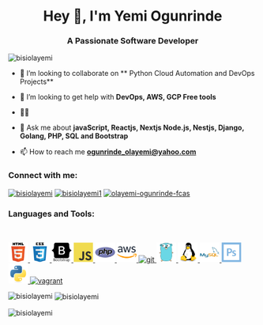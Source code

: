 <h1 align="center">Hey 👋, I'm Yemi Ogunrinde</h1>
<h3 align="center"> A Passionate Software Developer</h3>

<p align="left"> <img src="https://komarev.com/ghpvc/?username=bisiolayemi&label=Profile%20views&color=0e75b6&style=flat" alt="bisiolayemi" /> </p>


- 👯 I’m looking to collaborate on ** Python Cloud Automation and DevOps Projects**

- 🤝 I’m looking to get help with **DevOps, AWS, GCP Free tools**

- 👨‍💻

- 💬 Ask me about **javaScript, Reactjs, Nextjs Node.js, Nestjs, Django, Golang, PHP, SQL and Bootstrap**

- 📫 How to reach me **ogunrinde_olayemi@yahoo.com**

<h3 align="left">Connect with me:</h3>
<p align="left">
<a href="https://dev.to/bisiolayemi" target="blank"><img align="center" src="https://raw.githubusercontent.com/rahuldkjain/github-profile-readme-generator/master/src/images/icons/Social/devto.svg" alt="bisiolayemi" height="30" width="40" /></a>
<a href="https://twitter.com/bisiolayemi1" target="blank"><img align="center" src="https://raw.githubusercontent.com/rahuldkjain/github-profile-readme-generator/master/src/images/icons/Social/twitter.svg" alt="bisiolayemi1" height="30" width="40" /></a>
<a href="https://linkedin.com/in/olayemi-ogunrinde-fcas" target="blank"><img align="center" src="https://raw.githubusercontent.com/rahuldkjain/github-profile-readme-generator/master/src/images/icons/Social/linked-in-alt.svg" alt="olayemi-ogunrinde-fcas" height="30" width="40" /></a>
</p>

<h3 align="left">Languages and Tools:</h3> <br>
<p align="left"> <a href="https://www.w3.org/html/" target="_blank" rel="noreferrer"> <img src="https://raw.githubusercontent.com/devicons/devicon/master/icons/html5/html5-original-wordmark.svg" alt="html5" width="40" height="40"/> </a> <a href="https://www.w3schools.com/css/" target="_blank" rel="noreferrer"> <img src="https://raw.githubusercontent.com/devicons/devicon/master/icons/css3/css3-original-wordmark.svg" alt="css3" width="40" height="40"/> </a> <a href="https://getbootstrap.com" target="_blank" rel="noreferrer"> <img src="https://raw.githubusercontent.com/devicons/devicon/master/icons/bootstrap/bootstrap-plain-wordmark.svg" alt="bootstrap" width="40" height="40"/> </a> <a href="https://developer.mozilla.org/en-US/docs/Web/JavaScript" target="_blank" rel="noreferrer"> <img src="https://raw.githubusercontent.com/devicons/devicon/master/icons/javascript/javascript-original.svg" alt="javascript" width="40" height="40"/> </a> <a href="https://www.php.net" target="_blank" rel="noreferrer"> <img src="https://raw.githubusercontent.com/devicons/devicon/master/icons/php/php-original.svg" alt="php" width="40" height="40"/> </a> <a href="https://aws.amazon.com" target="_blank" rel="noreferrer"> <img src="https://raw.githubusercontent.com/devicons/devicon/master/icons/amazonwebservices/amazonwebservices-original-wordmark.svg" alt="aws" width="40" height="40"/> </a> <a href="https://git-scm.com/" target="_blank" rel="noreferrer"> <img src="https://www.vectorlogo.zone/logos/git-scm/git-scm-icon.svg" alt="git" width="40" height="40"/> </a> <a href="https://golang.org" target="_blank" rel="noreferrer"> <img src="https://raw.githubusercontent.com/devicons/devicon/master/icons/go/go-original.svg" alt="go" width="40" height="40"/> </a>   <a href="https://kubernetes.io" target="_blank" rel="noreferrer">  </a>  <a href="https://www.linux.org/" target="_blank" rel="noreferrer"> <img src="https://raw.githubusercontent.com/devicons/devicon/master/icons/linux/linux-original.svg" alt="linux" width="40" height="40"/> </a>  <a href="https://www.mysql.com/" target="_blank" rel="noreferrer"> <img src="https://raw.githubusercontent.com/devicons/devicon/master/icons/mysql/mysql-original-wordmark.svg" alt="mysql" width="40" height="40"/> </a> <a href="https://www.photoshop.com/en" target="_blank" rel="noreferrer"> <img src="https://raw.githubusercontent.com/devicons/devicon/master/icons/photoshop/photoshop-line.svg" alt="photoshop" width="40" height="40"/> </a>  <a href="https://www.python.org" target="_blank" rel="noreferrer"> <img src="https://raw.githubusercontent.com/devicons/devicon/master/icons/python/python-original.svg" alt="python" width="40" height="40"/> </a> <a href="https://www.vagrantup.com/" target="_blank" rel="noreferrer"> <img src="https://www.vectorlogo.zone/logos/vagrantup/vagrantup-icon.svg" alt="vagrant" width="40" height="40"/> </a> </p>

<p><img align="left" src="https://github-readme-stats.vercel.app/api/top-langs?username=bisiolayemi&show_icons=true&locale=en&layout=compact" alt="bisiolayemi" /></p>

<p>&nbsp;<img align="center" src="https://github-readme-stats.vercel.app/api?username=bisiolayemi&show_icons=true&locale=en" alt="bisiolayemi" /></p>

<p><img align="center" src="https://github-readme-streak-stats.herokuapp.com/?user=bisiolayemi&" alt="bisiolayemi" /></p>
